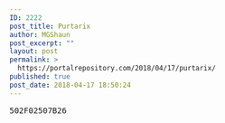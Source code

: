 ```yaml
---
ID: 2222
post_title: Purtarix
author: MGShaun
post_excerpt: ""
layout: post
permalink: >
  https://portalrepository.com/2018/04/17/purtarix/
published: true
post_date: 2018-04-17 18:50:24
---
```

<pre>502F02507B26</pre>